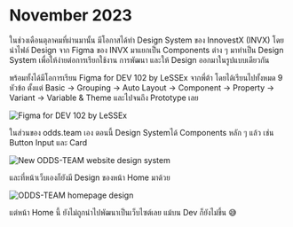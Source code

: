 # November 2023

ในช่วงเดือนตุลาคมที่ผ่านมานั้น มีโอกาสได้ทำ Design System ของ InnovestX (INVX) โดยนำไฟล์ Design จาก Figma ของ INVX มาแยกเป็น Components ต่าง ๆ มาทำเป็น Design System เพื่อให้ง่ายต่อการเรียกใช้งาน การพัฒนา และให้ Design ออกมาในรูปแบบเดียวกัน

พร้อมทั้งได้มีโอการเรียน Figma for DEV 102 by LeSSEx จากพี่ต้า โดยได้เรียนไปทั้งหมด 9 หัวข้อ ตั้งแต่ Basic -> Grouping -> Auto Layout -> Component -> Property -> Variant -> Variable & Theme และไปจนถึง Prototype เลย

![Figma for DEV 102 by LeSSEx](/images/2023/november/IMG_2648.jpg)

ในส่วนของ odds.team เอง ตอนนี้ Design Systemได้ Components หลัก ๆ แล้ว เช่น Button Input และ Card

![New ODDS-TEAM website design system](/images/2023/november/overview.png)

และที่หน้าเว็บเองก็ยังมี Design ของหน้า Home มาด้วย

![ODDS-TEAM homepage design](/images/2023/november/Website-Home.png)

แต่หน้า Home นี้ ยังไม่ถูกนำไปพัฒนาเป็นเว็บไซต์เลย แม้บน Dev ก็ยังไม่ขึ้น 😅